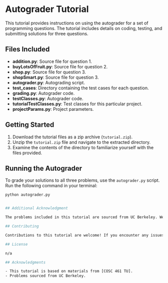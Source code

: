 # Autograder Tutorial

This tutorial provides instructions on using the autograder for a set of programming questions. The tutorial includes details on coding, testing, and submitting solutions for three questions.

## Files Included

- **addition.py**: Source file for question 1.
- **buyLotsOfFruit.py**: Source file for question 2.
- **shop.py**: Source file for question 3.
- **shopSmart.py**: Source file for question 3.
- **autograder.py**: Autograding script.
- **test_cases**: Directory containing the test cases for each question.
- **grading.py**: Autograder code.
- **testClasses.py**: Autograder code.
- **tutorialTestClasses.py**: Test classes for this particular project.
- **projectParams.py**: Project parameters.

## Getting Started

1. Download the tutorial files as a zip archive (`tutorial.zip`).
2. Unzip the `tutorial.zip` file and navigate to the extracted directory.
3. Examine the contents of the directory to familiarize yourself with the files provided.

## Running the Autograder

To grade your solutions to all three problems, use the `autograder.py` script. Run the following command in your terminal:

```bash
python autograder.py


## Additional Acknowledgment

The problems included in this tutorial are sourced from UC Berkeley. We acknowledge and appreciate their contribution to providing educational materials for programming practice and learning.

## Contributing

Contributions to this tutorial are welcome! If you encounter any issues or have suggestions for improvement, please feel free to open an issue or submit a pull request.

## License

n/a

## Acknowledgments

- This tutorial is based on materials from [COSC 461 TU].
- Problems sourced from UC Berkeley.
